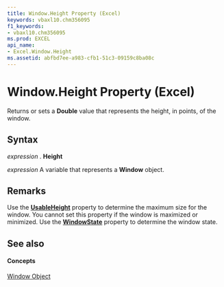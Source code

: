 ```yaml
---
title: Window.Height Property (Excel)
keywords: vbaxl10.chm356095
f1_keywords:
- vbaxl10.chm356095
ms.prod: EXCEL
api_name:
- Excel.Window.Height
ms.assetid: abfbd7ee-a983-cfb1-51c3-09159c8ba08c
---
```



# Window.Height Property (Excel)

Returns or sets a  **Double** value that represents the height, in points, of the window.


## Syntax

 _expression_ . **Height**

 _expression_ A variable that represents a **Window** object.


## Remarks

Use the  **[UsableHeight](window-usableheight-property-excel.md)** property to determine the maximum size for the window. You cannot set this property if the window is maximized or minimized. Use the **[WindowState](window-windowstate-property-excel.md)** property to determine the window state.


## See also


#### Concepts


[Window Object](window-object-excel.md)

